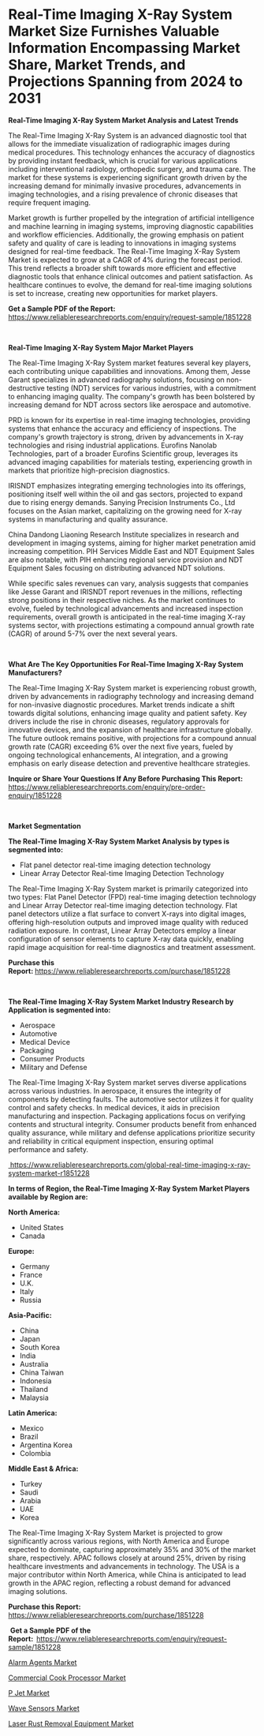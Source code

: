 <p><h1>Real-Time Imaging X-Ray System Market Size Furnishes Valuable Information Encompassing Market Share, Market Trends, and Projections Spanning from 2024 to 2031</h1></p><p><strong>Real-Time Imaging X-Ray System Market Analysis and Latest Trends</strong></p>
<p><p>The Real-Time Imaging X-Ray System is an advanced diagnostic tool that allows for the immediate visualization of radiographic images during medical procedures. This technology enhances the accuracy of diagnostics by providing instant feedback, which is crucial for various applications including interventional radiology, orthopedic surgery, and trauma care. The market for these systems is experiencing significant growth driven by the increasing demand for minimally invasive procedures, advancements in imaging technologies, and a rising prevalence of chronic diseases that require frequent imaging.</p><p>Market growth is further propelled by the integration of artificial intelligence and machine learning in imaging systems, improving diagnostic capabilities and workflow efficiencies. Additionally, the growing emphasis on patient safety and quality of care is leading to innovations in imaging systems designed for real-time feedback. The Real-Time Imaging X-Ray System Market is expected to grow at a CAGR of 4% during the forecast period. This trend reflects a broader shift towards more efficient and effective diagnostic tools that enhance clinical outcomes and patient satisfaction. As healthcare continues to evolve, the demand for real-time imaging solutions is set to increase, creating new opportunities for market players.</p></p>
<p><strong>Get a Sample PDF of the Report:&nbsp;</strong> <a href="https://www.reliableresearchreports.com/enquiry/request-sample/1851228?utm_campaign=1509&utm_medium=2&utm_source=Github&utm_content=ia&utm_term=19102024&utm_id=real-time-imaging-x-ray-system">https://www.reliableresearchreports.com/enquiry/request-sample/1851228</a></p>
<p>&nbsp;</p>
<p><strong>Real-Time Imaging X-Ray System Major Market Players</strong></p>
<p><p>The Real-Time Imaging X-Ray System market features several key players, each contributing unique capabilities and innovations. Among them, Jesse Garant specializes in advanced radiography solutions, focusing on non-destructive testing (NDT) services for various industries, with a commitment to enhancing imaging quality. The company's growth has been bolstered by increasing demand for NDT across sectors like aerospace and automotive.</p><p>PRD is known for its expertise in real-time imaging technologies, providing systems that enhance the accuracy and efficiency of inspections. The company's growth trajectory is strong, driven by advancements in X-ray technologies and rising industrial applications. Eurofins Nanolab Technologies, part of a broader Eurofins Scientific group, leverages its advanced imaging capabilities for materials testing, experiencing growth in markets that prioritize high-precision diagnostics.</p><p>IRISNDT emphasizes integrating emerging technologies into its offerings, positioning itself well within the oil and gas sectors, projected to expand due to rising energy demands. Sanying Precision Instruments Co., Ltd focuses on the Asian market, capitalizing on the growing need for X-ray systems in manufacturing and quality assurance.</p><p>China Dandong Liaoning Research Institute specializes in research and development in imaging systems, aiming for higher market penetration amid increasing competition. PIH Services Middle East and NDT Equipment Sales are also notable, with PIH enhancing regional service provision and NDT Equipment Sales focusing on distributing advanced NDT solutions.</p><p>While specific sales revenues can vary, analysis suggests that companies like Jesse Garant and IRISNDT report revenues in the millions, reflecting strong positions in their respective niches. As the market continues to evolve, fueled by technological advancements and increased inspection requirements, overall growth is anticipated in the real-time imaging X-ray systems sector, with projections estimating a compound annual growth rate (CAGR) of around 5-7% over the next several years.</p></p>
<p>&nbsp;</p>
<p><strong>What Are The Key Opportunities For Real-Time Imaging X-Ray System Manufacturers?</strong></p>
<p><p>The Real-Time Imaging X-Ray System market is experiencing robust growth, driven by advancements in radiography technology and increasing demand for non-invasive diagnostic procedures. Market trends indicate a shift towards digital solutions, enhancing image quality and patient safety. Key drivers include the rise in chronic diseases, regulatory approvals for innovative devices, and the expansion of healthcare infrastructure globally. The future outlook remains positive, with projections for a compound annual growth rate (CAGR) exceeding 6% over the next five years, fueled by ongoing technological enhancements, AI integration, and a growing emphasis on early disease detection and preventive healthcare strategies.</p></p>
<p><strong>Inquire or Share Your Questions If Any Before Purchasing This Report:</strong> <a href="https://www.reliableresearchreports.com/enquiry/pre-order-enquiry/1851228?utm_campaign=1509&utm_medium=2&utm_source=Github&utm_content=ia&utm_term=19102024&utm_id=real-time-imaging-x-ray-system">https://www.reliableresearchreports.com/enquiry/pre-order-enquiry/1851228</a></p>
<p>&nbsp;</p>
<p><strong>Market Segmentation</strong></p>
<p><strong>The Real-Time Imaging X-Ray System Market Analysis by types is segmented into:</strong></p>
<p><ul><li>Flat panel detector real-time imaging detection technology</li><li>Linear Array Detector Real-time Imaging Detection Technology</li></ul></p>
<p><p>The Real-Time Imaging X-Ray System market is primarily categorized into two types: Flat Panel Detector (FPD) real-time imaging detection technology and Linear Array Detector real-time imaging detection technology. Flat panel detectors utilize a flat surface to convert X-rays into digital images, offering high-resolution outputs and improved image quality with reduced radiation exposure. In contrast, Linear Array Detectors employ a linear configuration of sensor elements to capture X-ray data quickly, enabling rapid image acquisition for real-time diagnostics and treatment assessment.</p></p>
<p><strong>Purchase this Report:&nbsp;</strong><a href="https://www.reliableresearchreports.com/purchase/1851228?utm_campaign=1509&utm_medium=2&utm_source=Github&utm_content=ia&utm_term=19102024&utm_id=real-time-imaging-x-ray-system">https://www.reliableresearchreports.com/purchase/1851228</a></p>
<p>&nbsp;</p>
<p><strong>The Real-Time Imaging X-Ray System Market Industry Research by Application is segmented into:</strong></p>
<p><ul><li>Aerospace</li><li>Automotive</li><li>Medical Device</li><li>Packaging</li><li>Consumer Products</li><li>Military and Defense</li></ul></p>
<p><p>The Real-Time Imaging X-Ray System market serves diverse applications across various industries. In aerospace, it ensures the integrity of components by detecting faults. The automotive sector utilizes it for quality control and safety checks. In medical devices, it aids in precision manufacturing and inspection. Packaging applications focus on verifying contents and structural integrity. Consumer products benefit from enhanced quality assurance, while military and defense applications prioritize security and reliability in critical equipment inspection, ensuring optimal performance and safety.</p></p>
<p><a href="https://www.reliableresearchreports.com/global-real-time-imaging-x-ray-system-market-r1851228?utm_campaign=1509&utm_medium=2&utm_source=Github&utm_content=ia&utm_term=19102024&utm_id=real-time-imaging-x-ray-system">&nbsp;https://www.reliableresearchreports.com/global-real-time-imaging-x-ray-system-market-r1851228</a></p>
<p><strong>In terms of Region, the Real-Time Imaging X-Ray System Market Players available by Region are:</strong></p>
<p>
    <p> <strong> North America: </strong>
        <ul>
            <li>United States</li>
            <li>Canada</li>
        </ul>
        </p> 
    <p> <strong> Europe: </strong>
        <ul>
            <li>Germany</li>
            <li>France</li>
            <li>U.K.</li>
            <li>Italy</li>
            <li>Russia</li>
        </ul>
        </p> 
    <p> <strong> Asia-Pacific: </strong>
        <ul>
            <li>China</li>
            <li>Japan</li>
            <li>South Korea</li>
            <li>India</li>
            <li>Australia</li>
            <li>China Taiwan</li>
            <li>Indonesia</li>
            <li>Thailand</li>
            <li>Malaysia</li>
        </ul>
        </p> 
    <p> <strong> Latin America: </strong>
        <ul>
            <li>Mexico</li>
            <li>Brazil</li>
            <li>Argentina Korea</li>
            <li>Colombia</li>
        </ul>
        </p> 
    <p> <strong> Middle East & Africa: </strong>
        <ul>
            <li>Turkey</li>
            <li>Saudi</li>
            <li>Arabia</li>
            <li>UAE</li>
            <li>Korea</li>
        </ul>
    </p>
    </p>
<p><p>The Real-Time Imaging X-Ray System Market is projected to grow significantly across various regions, with North America and Europe expected to dominate, capturing approximately 35% and 30% of the market share, respectively. APAC follows closely at around 25%, driven by rising healthcare investments and advancements in technology. The USA is a major contributor within North America, while China is anticipated to lead growth in the APAC region, reflecting a robust demand for advanced imaging solutions.</p></p>
<p><strong>Purchase this Report: </strong><a href="https://www.reliableresearchreports.com/purchase/1851228?utm_campaign=1509&utm_medium=2&utm_source=Github&utm_content=ia&utm_term=19102024&utm_id=real-time-imaging-x-ray-system">https://www.reliableresearchreports.com/purchase/1851228</a></p>
<p>&nbsp;<strong>Get a Sample PDF of the Report:&nbsp;&nbsp;</strong><a href="https://www.reliableresearchreports.com/enquiry/request-sample/1851228?utm_campaign=1509&utm_medium=2&utm_source=Github&utm_content=ia&utm_term=19102024&utm_id=real-time-imaging-x-ray-system">https://www.reliableresearchreports.com/enquiry/request-sample/1851228</a></p>
<p><strong></strong></p>
<p><p><a href="https://www.linkedin.com/pulse/surfing-alarm-agents-wave-riding-market-currents-2031-e2ajf?utm_campaign=1509&utm_medium=2&utm_source=Github&utm_content=ia&utm_term=19102024&utm_id=real-time-imaging-x-ray-system">Alarm Agents Market</a></p><p><a href="https://github.com/SamiaChowdhury801/Market-Research-Report-List-1/blob/main/commercial-cook-processor-market.md?utm_campaign=1509&utm_medium=2&utm_source=Github&utm_content=ia&utm_term=19102024&utm_id=real-time-imaging-x-ray-system">Commercial Cook Processor Market</a></p><p><a href="https://www.linkedin.com/pulse/pulse-p-jet-rhythms-change-market-resonance-2024-2031-uydwf?utm_campaign=1509&utm_medium=2&utm_source=Github&utm_content=ia&utm_term=19102024&utm_id=real-time-imaging-x-ray-system">P Jet Market</a></p><p><a href="https://www.linkedin.com/pulse/insights-wave-sensors-market-players-size-geographical-yfxzf?utm_campaign=1509&utm_medium=2&utm_source=Github&utm_content=ia&utm_term=19102024&utm_id=real-time-imaging-x-ray-system">Wave Sensors Market</a></p><p><a href="https://www.linkedin.com/pulse/laser-rust-removal-equipment-market-industry-trends-hts5f?utm_campaign=1509&utm_medium=2&utm_source=Github&utm_content=ia&utm_term=19102024&utm_id=real-time-imaging-x-ray-system">Laser Rust Removal Equipment Market</a></p></p>